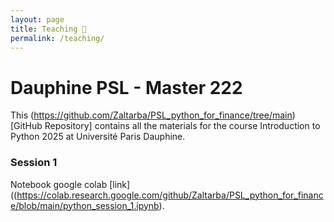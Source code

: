 ```yaml
---
layout: page
title: Teaching 🏫
permalink: /teaching/
---
```


# Dauphine PSL - Master 222 

This (https://github.com/Zaltarba/PSL_python_for_finance/tree/main)[GitHub Repository] contains all the materials for the course Introduction to Python 2025 at Université Paris Dauphine.

### Session 1 

Notebook google colab [link]((https://colab.research.google.com/github/Zaltarba/PSL_python_for_finance/blob/main/python_session_1.ipynb).
